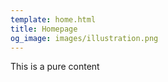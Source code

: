 ```yaml
---
template: home.html
title: Homepage
og_image: images/illustration.png
---
```


This is a pure content

